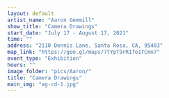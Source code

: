 ```yaml
---
layout: default
artist_name: "Aaron Gemmill"
show_title: "Camera Drawings"
start_date: "July 17 - August 17, 2021"
time: ""
address: "2110 Dennis Lane, Santa Rosa, CA, 95403"
map_link: "https://goo.gl/maps/7tYpT9rR1fo1TCmn7"
event_type: "Exhibition"
hours: ""
image_folder: "pics/Aaron/"
title: "Camera Drawings"
main_img: "ag-cd-1.jpg"
---
```

